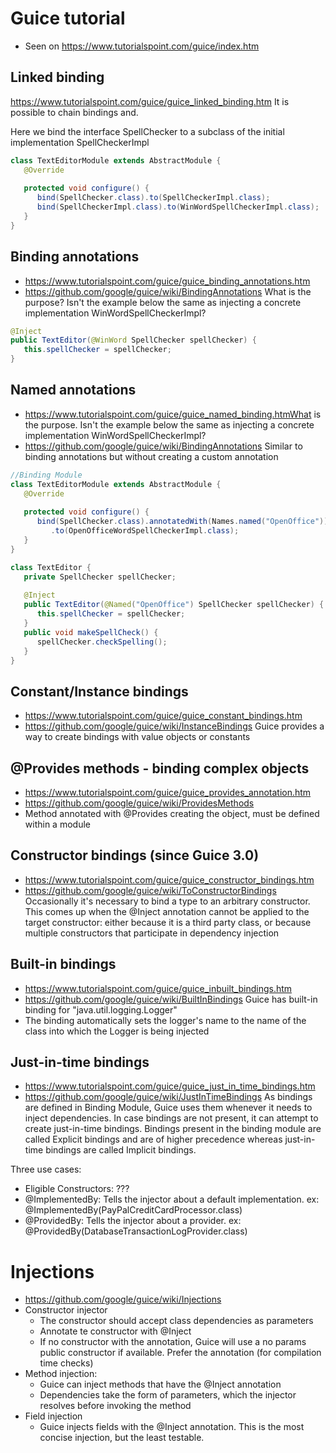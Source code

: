 # Guice tutorial
* Seen on https://www.tutorialspoint.com/guice/index.htm

## Linked binding
https://www.tutorialspoint.com/guice/guice_linked_binding.htm
It is possible to chain bindings and.

Here we bind the interface SpellChecker to a subclass
of the initial implementation SpellCheckerImpl

```java
class TextEditorModule extends AbstractModule {
   @Override
   
   protected void configure() {
      bind(SpellChecker.class).to(SpellCheckerImpl.class);
      bind(SpellCheckerImpl.class).to(WinWordSpellCheckerImpl.class);
   } 
}
```

## Binding annotations
* https://www.tutorialspoint.com/guice/guice_binding_annotations.htm
* https://github.com/google/guice/wiki/BindingAnnotations
What is the purpose? Isn't the example below the same as injecting a concrete implementation WinWordSpellCheckerImpl?

```java
@Inject
public TextEditor(@WinWord SpellChecker spellChecker) {
   this.spellChecker = spellChecker;
}
```

## Named annotations
* https://www.tutorialspoint.com/guice/guice_named_binding.htmWhat is the purpose. Isn't the example below the same as injecting a concrete implementation WinWordSpellCheckerImpl?
* https://github.com/google/guice/wiki/BindingAnnotations
Similar to binding annotations but without creating a custom annotation

```java
//Binding Module
class TextEditorModule extends AbstractModule {
   @Override
   
   protected void configure() {
      bind(SpellChecker.class).annotatedWith(Names.named("OpenOffice"))
         .to(OpenOfficeWordSpellCheckerImpl.class);
   } 
}

class TextEditor {
   private SpellChecker spellChecker;
   
   @Inject
   public TextEditor(@Named("OpenOffice") SpellChecker spellChecker) {
      this.spellChecker = spellChecker;      
   }
   public void makeSpellCheck() {
      spellChecker.checkSpelling(); 
   }  
}
```

## Constant/Instance bindings
* https://www.tutorialspoint.com/guice/guice_constant_bindings.htm
* https://github.com/google/guice/wiki/InstanceBindings
Guice provides a way to create bindings with value objects or constants


## @Provides methods - binding complex objects
* https://www.tutorialspoint.com/guice/guice_provides_annotation.htm
* https://github.com/google/guice/wiki/ProvidesMethods
* Method annotated with @Provides creating the object, must be defined within a module

## Constructor bindings (since Guice 3.0)
* https://www.tutorialspoint.com/guice/guice_constructor_bindings.htm
* https://github.com/google/guice/wiki/ToConstructorBindings
Occasionally it's necessary to bind a type to an arbitrary constructor. This comes up when the @Inject annotation 
cannot be applied to the target constructor: either because it is a third party class,
or because multiple constructors that participate in dependency injection

## Built-in bindings
* https://www.tutorialspoint.com/guice/guice_inbuilt_bindings.htm
* https://github.com/google/guice/wiki/BuiltInBindings
Guice has built-in binding for "java.util.logging.Logger"
* The binding automatically sets the logger's name to the name of the class into which the Logger is being injected

## Just-in-time bindings
* https://www.tutorialspoint.com/guice/guice_just_in_time_bindings.htm
* https://github.com/google/guice/wiki/JustInTimeBindings
As bindings are defined in Binding Module, Guice uses them whenever it needs to inject dependencies.
In case bindings are not present, it can attempt to create just-in-time bindings.
Bindings present in the binding module are called Explicit bindings and are of higher precedence whereas
just-in-time bindings are called Implicit bindings.

Three use cases:
* Eligible Constructors: ???
* @ImplementedBy: Tells the injector about a default implementation. ex: @ImplementedBy(PayPalCreditCardProcessor.class)
* @ProvidedBy: Tells the injector about a provider. ex: @ProvidedBy(DatabaseTransactionLogProvider.class)

# Injections
* https://github.com/google/guice/wiki/Injections
* Constructor injector
    * The constructor should accept class dependencies as parameters
    * Annotate te constructor with @Inject
    * If no constructor with the annotation, Guice will use a no params public constructor if available. Prefer the annotation (for compilation time checks)
* Method injection:
    * Guice can inject methods that have the @Inject annotation
    * Dependencies take the form of parameters, which the injector resolves before invoking the method
* Field injection
    * Guice injects fields with the @Inject annotation. This is the most concise injection, but the least testable.